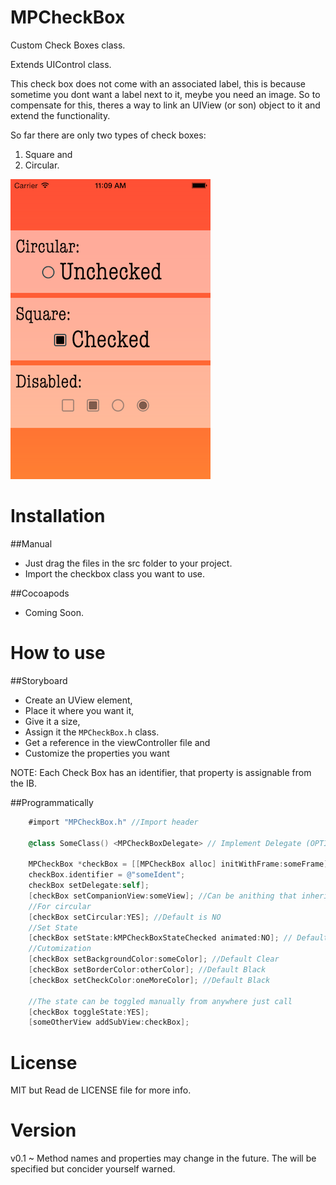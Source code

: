 # MPCheckBox

Custom Check Boxes class. 

Extends UIControl class. 

This check box does not come with an associated label, this is because sometime you dont want a label next to it, meybe you need an image. So to compensate for this, theres a way to link an UIView (or son) object to it and extend the functionality.

So far there are only two types of check boxes: 

1.  Square and 
2.  Circular.
 
![Screenshot](https://raw.githubusercontent.com/MikePT28/MPCheckBox/master/Images/image.png)

Installation
=============

##Manual
* Just drag the files in the src folder to your project.
* Import the checkbox class you want to use.

##Cocoapods
* Coming Soon.

How to use
==========

##Storyboard
* Create an UView element,
* Place it where you want it,
* Give it a size,
* Assign it the ```MPCheckBox.h``` class.
* Get a reference in the viewController file and
* Customize the properties you want

NOTE: Each Check Box has an identifier, that property is assignable from the IB.

##Programmatically
```objective-C
    #import "MPCheckBox.h" //Import header

    @class SomeClass() <MPCheckBoxDelegate> // Implement Delegate (OPTIONAL)

    MPCheckBox *checkBox = [[MPCheckBox alloc] initWithFrame:someFrame];
    checkBox.identifier = @"someIdent";
    checkBox setDelegate:self];
    [checkBox setCompanionView:someView]; //Can be anithing that inherits from UIView
    //For circular
    [checkBox setCircular:YES]; //Default is NO
    //Set State
    [checkBox setState:kMPCheckBoxStateChecked animated:NO]; // Default is Unchecked
    //Cutomization
    [checkBox setBackgroundColor:someColor]; //Default Clear
    [checkBox setBorderColor:otherColor]; //Default Black
    [checkBox setCheckColor:oneMoreColor]; //Default Black
    
    //The state can be toggled manually from anywhere just call
    [checkBox toggleState:YES];
    [someOtherView addSubView:checkBox];
```

License
============
MIT but Read de LICENSE file for more info.

Version
===========
v0.1 ~ Method names and properties may change in the future. The will be specified but concider yourself warned.
